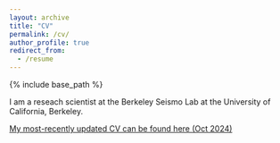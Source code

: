```yaml
---
layout: archive
title: "CV"
permalink: /cv/
author_profile: true
redirect_from:
  - /resume
---
```


{% include base_path %}

I am a reseach scientist at the Berkeley Seismo Lab at the University of California, Berkeley.

[My most-recently updated CV can be found here (Oct 2024)](http://amy-l-williamson.github.io/files/Williamson_CV.pdf)
